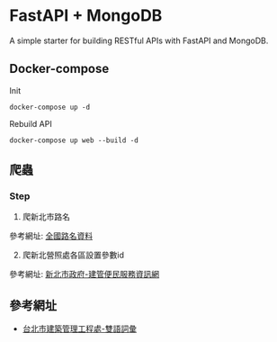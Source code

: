 # FastAPI + MongoDB

A simple starter for building RESTful APIs with FastAPI and MongoDB. 

## Docker-compose

Init

```console
docker-compose up -d
```

Rebuild API

```console
docker-compose up web --build -d
```

## 爬蟲
### Step
1. 爬新北市路名

參考網址: [全國路名資料](https://data.gov.tw/dataset/35321)

2. 爬新北營照處各區設置參數id

參考網址: [新北市政府-建管便民服務資訊網](https://building-management.publicwork.ntpc.gov.tw/_setData.jsp?rt=D1)

## 參考網址
* [台北市建築管理工程處-雙語詞彙](https://dba.gov.taipei/cp.aspx?n=E8A756CFF2A5C236)